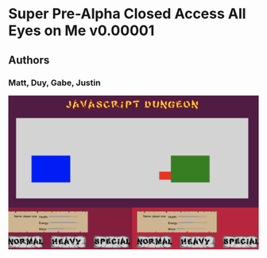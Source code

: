 # Super Pre-Alpha Closed Access All Eyes on Me v0.00001
## Authors
### Matt, Duy, Gabe, Justin
![Game](imgs/readMe/game.png)
